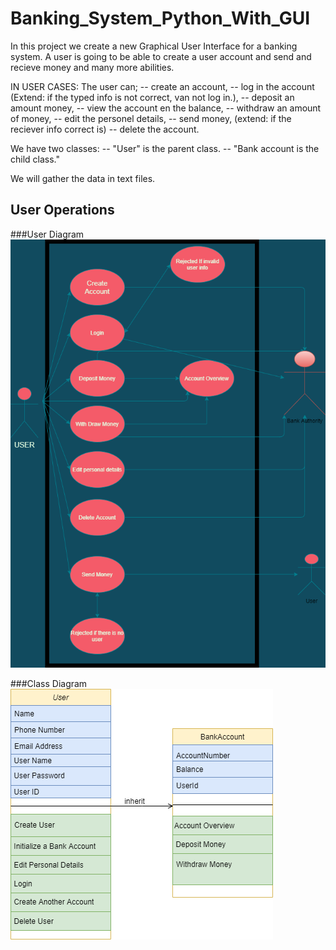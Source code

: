# Banking_System_Python_With_GUI

In this project we create a new Graphical User Interface for a banking system. A user is going to be able to create a user account and send and recieve money and many more abilities.

IN USER CASES:
The user can;
-- create an account,
-- log in the account (Extend:  if the typed info is not correct, van not log in.),
-- deposit an amount money,
-- view the account en the balance,
-- withdraw an amount of money,
-- edit the personel details,
-- send money, (extend: if the reciever info correct is)
-- delete the account.

We have two classes: 
-- "User" is the parent class.
-- "Bank account is the child class."

We will gather the data in text files.


## User Operations

###User Diagram
![Alt text](assests/User_Diagram.png?raw=true "User Digram")

###Class Diagram
![Alt text](assests/Class_Diagram.png?raw=true "Class Digram")
